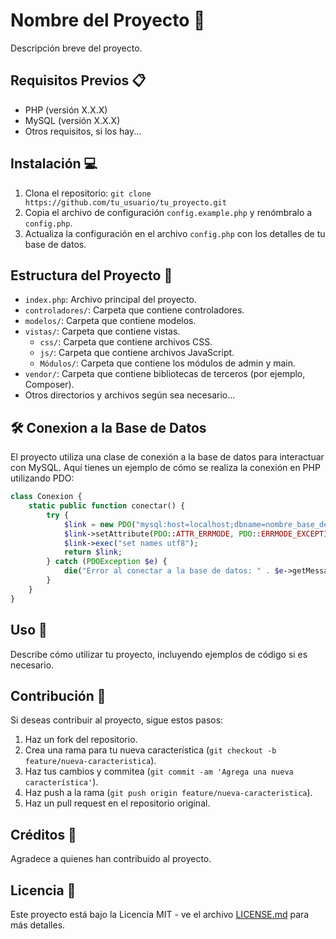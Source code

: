 # Nombre del Proyecto 🚀

Descripción breve del proyecto.

## Requisitos Previos 📋

- PHP (versión X.X.X)
- MySQL (versión X.X.X)
- Otros requisitos, si los hay...

## Instalación 💻

1. Clona el repositorio: `git clone https://github.com/tu_usuario/tu_proyecto.git`
2. Copia el archivo de configuración `config.example.php` y renómbralo a `config.php`.
3. Actualiza la configuración en el archivo `config.php` con los detalles de tu base de datos.

## Estructura del Proyecto 📁

- `index.php`: Archivo principal del proyecto.
- `controladores/`: Carpeta que contiene controladores.
- `modelos/`: Carpeta que contiene modelos.
- `vistas/`: Carpeta que contiene vistas.
    - `css/`: Carpeta que contiene archivos CSS.
    - `js/`: Carpeta que contiene archivos JavaScript.
    - `Módulos/`: Carpeta que contiene los módulos de admin y main.
- `vendor/`: Carpeta que contiene bibliotecas de terceros (por ejemplo, Composer).
- Otros directorios y archivos según sea necesario...

## 🛠️ Conexion a la Base de Datos

El proyecto utiliza una clase de conexión a la base de datos para interactuar con MySQL. Aquí tienes un ejemplo de cómo se realiza la conexión en PHP utilizando PDO:

```php
class Conexion {
    static public function conectar() {
        try {
            $link = new PDO("mysql:host=localhost;dbname=nombre_base_de_datos", "usuario_mysql", "contraseña_mysql");
            $link->setAttribute(PDO::ATTR_ERRMODE, PDO::ERRMODE_EXCEPTION);
            $link->exec("set names utf8");
            return $link;
        } catch (PDOException $e) {
            die("Error al conectar a la base de datos: " . $e->getMessage());
        }
    }
}
```
## Uso 🚦

Describe cómo utilizar tu proyecto, incluyendo ejemplos de código si es necesario.

## Contribución 🤝

Si deseas contribuir al proyecto, sigue estos pasos:

1. Haz un fork del repositorio.
2. Crea una rama para tu nueva característica (`git checkout -b feature/nueva-caracteristica`).
3. Haz tus cambios y commitea (`git commit -am 'Agrega una nueva característica'`).
4. Haz push a la rama (`git push origin feature/nueva-caracteristica`).
5. Haz un pull request en el repositorio original.

## Créditos 🌟

Agradece a quienes han contribuido al proyecto.

## Licencia 📄

Este proyecto está bajo la Licencia MIT - ve el archivo [LICENSE.md](LICENSE.md) para más detalles.
